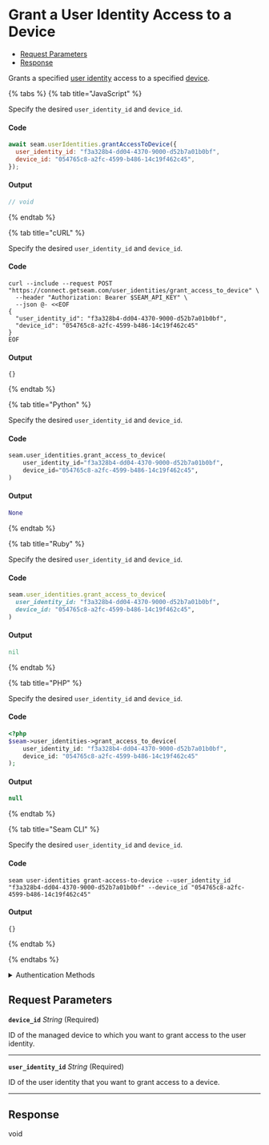 # Grant a User Identity Access to a Device

- [Request Parameters](#request-parameters)
- [Response](#response)

Grants a specified [user identity](https://docs.seam.co/latest/capability-guides/mobile-access-in-development/managing-mobile-app-user-accounts-with-user-identities#what-is-a-user-identity) access to a specified [device](../../core-concepts/devices/README.md).


{% tabs %}
{% tab title="JavaScript" %}

Specify the desired `user_identity_id` and `device_id`.

#### Code

```javascript
await seam.userIdentities.grantAccessToDevice({
  user_identity_id: "f3a328b4-dd04-4370-9000-d52b7a01b0bf",
  device_id: "054765c8-a2fc-4599-b486-14c19f462c45",
});
```

#### Output

```javascript
// void
```
{% endtab %}

{% tab title="cURL" %}

Specify the desired `user_identity_id` and `device_id`.

#### Code

```curl
curl --include --request POST "https://connect.getseam.com/user_identities/grant_access_to_device" \
  --header "Authorization: Bearer $SEAM_API_KEY" \
  --json @- <<EOF
{
  "user_identity_id": "f3a328b4-dd04-4370-9000-d52b7a01b0bf",
  "device_id": "054765c8-a2fc-4599-b486-14c19f462c45"
}
EOF
```

#### Output

```curl
{}
```
{% endtab %}

{% tab title="Python" %}

Specify the desired `user_identity_id` and `device_id`.

#### Code

```python
seam.user_identities.grant_access_to_device(
    user_identity_id="f3a328b4-dd04-4370-9000-d52b7a01b0bf",
    device_id="054765c8-a2fc-4599-b486-14c19f462c45",
)
```

#### Output

```python
None
```
{% endtab %}

{% tab title="Ruby" %}

Specify the desired `user_identity_id` and `device_id`.

#### Code

```ruby
seam.user_identities.grant_access_to_device(
  user_identity_id: "f3a328b4-dd04-4370-9000-d52b7a01b0bf",
  device_id: "054765c8-a2fc-4599-b486-14c19f462c45",
)
```

#### Output

```ruby
nil
```
{% endtab %}

{% tab title="PHP" %}

Specify the desired `user_identity_id` and `device_id`.

#### Code

```php
<?php
$seam->user_identities->grant_access_to_device(
    user_identity_id: "f3a328b4-dd04-4370-9000-d52b7a01b0bf",
    device_id: "054765c8-a2fc-4599-b486-14c19f462c45"
);
```

#### Output

```php
null
```
{% endtab %}

{% tab title="Seam CLI" %}

Specify the desired `user_identity_id` and `device_id`.

#### Code

```seam_cli
seam user-identities grant-access-to-device --user_identity_id "f3a328b4-dd04-4370-9000-d52b7a01b0bf" --device_id "054765c8-a2fc-4599-b486-14c19f462c45"
```

#### Output

```seam_cli
{}
```
{% endtab %}

{% endtabs %}


<details>

<summary>Authentication Methods</summary>

- API key
- Personal access token
  <br>Must also include the `seam-workspace` header in the request.

To learn more, see [Authentication](https://docs.seam.co/latest/api/authentication).
</details>

## Request Parameters

**`device_id`** *String* (Required)

ID of the managed device to which you want to grant access to the user identity.

---

**`user_identity_id`** *String* (Required)

ID of the user identity that you want to grant access to a device.

---


## Response

void

